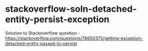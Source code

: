 # stackoverflow-soln-detached-entity-persist-exception
Solution to Stackoverflow question - https://stackoverflow.com/questions/78650375/getting-exception-detached-entity-passed-to-persist
